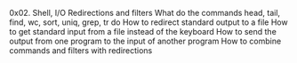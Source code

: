 0x02. Shell, I/O Redirections and filters
What do the commands head, tail, find, wc, sort, uniq, grep, tr do
How to redirect standard output to a file
How to get standard input from a file instead of the keyboard
How to send the output from one program to the input of another program
How to combine commands and filters with redirections
